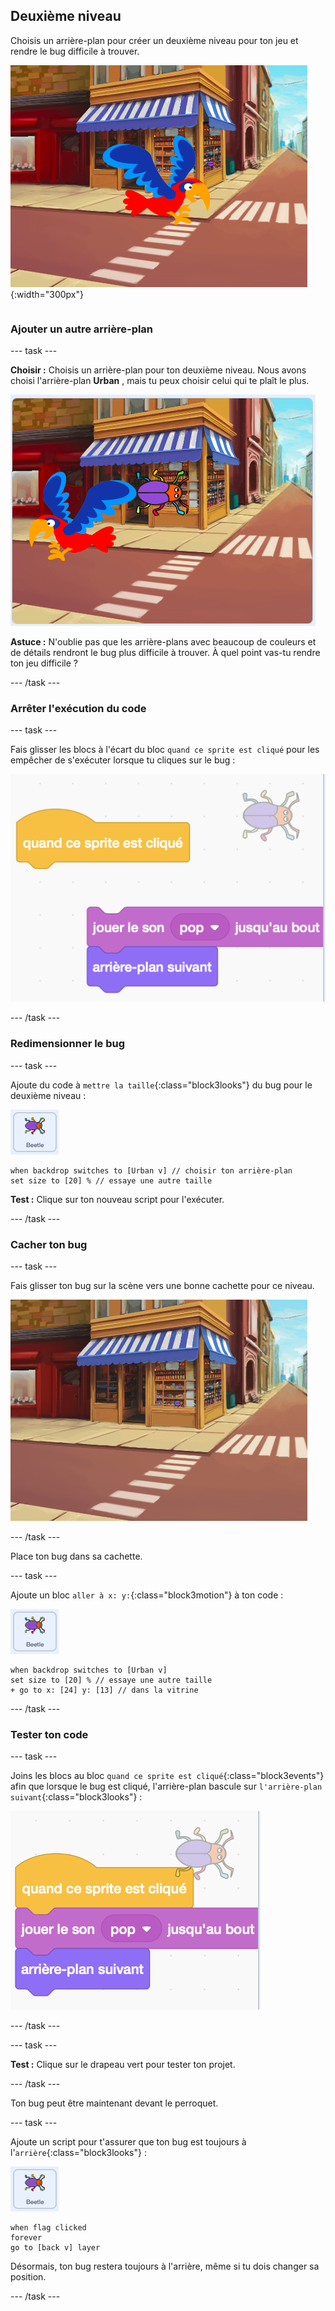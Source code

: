 ## Deuxième niveau

<div style="display: flex; flex-wrap: wrap">
<div style="flex-basis: 200px; flex-grow: 1; margin-right: 15px;">
Choisis un arrière-plan pour créer un deuxième niveau pour ton jeu et rendre le bug difficile à trouver. 
</div>
<div>

![Une scène de rue avec un bug caché.](images/second-level.png){:width="300px"}

</div>
</div>

### Ajouter un autre arrière-plan

--- task ---

**Choisir :** Choisis un arrière-plan pour ton deuxième niveau. Nous avons choisi l'arrière-plan **Urban** , mais tu peux choisir celui qui te plaît le plus.

![Le bug et le perroquet sur l'arrière-plan urbain.](images/insert-urban-backdrop.png)

**Astuce :** N'oublie pas que les arrière-plans avec beaucoup de couleurs et de détails rendront le bug plus difficile à trouver. À quel point vas-tu rendre ton jeu difficile ?

--- /task ---

### Arrêter l'exécution du code

--- task ---

Fais glisser les blocs à l'écart du bloc `quand ce sprite est cliqué` pour les empêcher de s'exécuter lorsque tu cliques sur le bug :

![Briser le code.](images/breaking-script.png)

--- /task ---

### Redimensionner le bug

--- task ---

Ajoute du code à `mettre la taille`{:class="block3looks"} du bug pour le deuxième niveau :

![Le sprite bug.](images/bug-sprite.png)

```blocks3
when backdrop switches to [Urban v] // choisir ton arrière-plan
set size to [20] % // essaye une autre taille
```

**Test :** Clique sur ton nouveau script pour l'exécuter.

--- /task ---

### Cacher ton bug

--- task ---

Fais glisser ton bug sur la scène vers une bonne cachette pour ce niveau.

![Le bug caché dans la vitrine au milieu de l'arrière-plan.](images/hidden-urban-backdrop.png)

--- /task ---

Place ton bug dans sa cachette.

--- task ---

Ajoute un bloc `aller à x: y:`{:class="block3motion"} à ton code :

![Le sprite bug.](images/bug-sprite.png)

```blocks3
when backdrop switches to [Urban v]
set size to [20] % // essaye une autre taille
+ go to x: [24] y: [13] // dans la vitrine
```

--- /task ---

### Tester ton code

--- task ---

Joins les blocs au bloc `quand ce sprite est cliqué`{:class="block3events"} afin que lorsque le bug est cliqué, l'arrière-plan bascule sur `l'arrière-plan suivant`{:class="block3looks"} :

![Les blocs sont réunis.](images/fixed-script.png)

--- /task ---

--- task ---

**Test :** Clique sur le drapeau vert pour tester ton projet.

--- /task ---

Ton bug peut être maintenant devant le perroquet.

--- task ---

Ajoute un script pour t'assurer que ton bug est toujours à l'`arrière`{:class="block3looks"} :

![Le sprite bug.](images/bug-sprite.png)

```blocks3
when flag clicked
forever
go to [back v] layer
```

Désormais, ton bug restera toujours à l'arrière, même si tu dois changer sa position.

--- /task ---
